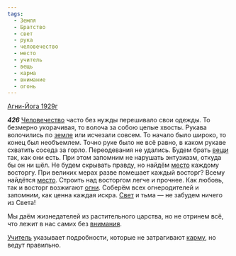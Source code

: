 ```yaml
---
tags:
  - Земля
  - Братство
  - свет
  - рука
  - человечество
  - место
  - учитель
  - вещь
  - карма
  - внимание
  - огонь
---
```


[Агни-Йога 1929г](/agni/1929)

___426___
[Человечество](/tag/#человечество) часто без нужды перешивало свои одежды. То безмерно укорачивая, то волоча за собою целые хвосты. Рукава волочились по [земле](/tag/#Земля) или исчезали совсем. То начало было широко, то конец был необъемлем. Точно руке было не всё равно, в каком рукаве схватить соседа за горло. Переодевания не удались. Будем брать [вещи](/tag/#вещь) так, как они есть. При этом запомним не нарушать энтузиазм, откуда бы он ни шёл. Не будем скрывать правду, но найдём [место](/tag/#место) каждому восторгу. При великих мерах разве помешает каждый восторг? Всему найдётся [место](/tag/#место). Строить над восторгом легче и прочнее. Как любовь, так и восторг возжигают [огни](/tag/#огонь). Соберём всех огнеродителей и запомним, как ценна каждая искра. [Свет](/tag/#свет) и тьма — не забудем ничего из Света!   

Мы даём жизнедателей из растительного царства, но не отринем всё, что лежит в нас самих без [внимания](/tag/#внимание).   

[Учитель](/tag/#учитель) указывает подробности, которые не затрагивают [карму](/tag/#карма), но ведут правильно.